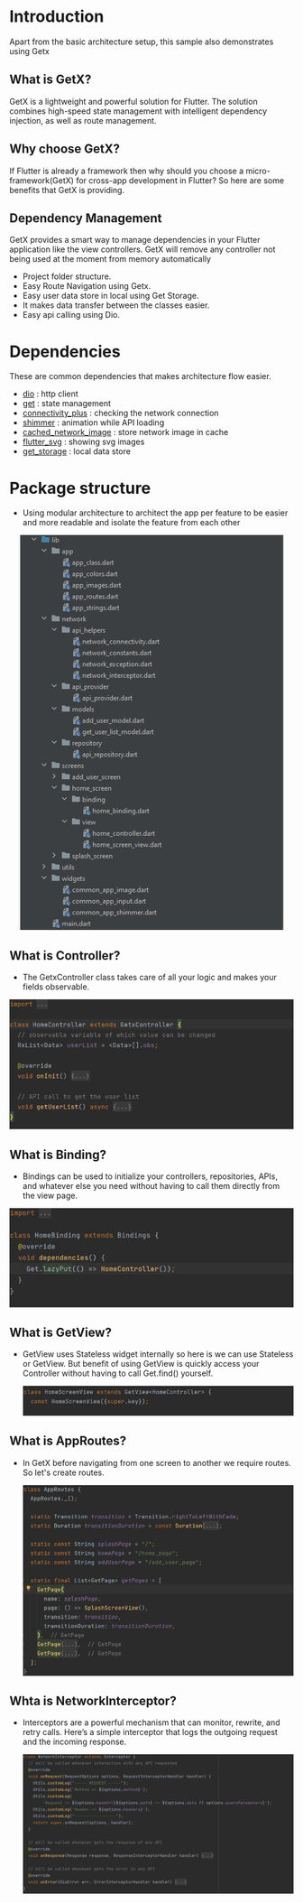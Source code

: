 
# Introduction

Apart from the basic architecture setup, this sample also demonstrates using Getx

## What is GetX?
GetX is a lightweight and powerful solution for Flutter. The solution combines high-speed state management with intelligent dependency injection, as well as route management.

## Why choose GetX?
If Flutter is already a framework then why should you choose a micro-framework(GetX) for cross-app development in Flutter? So here are some benefits that GetX is providing.


## Dependency Management

GetX provides a smart way to manage dependencies in your Flutter application like the view controllers. GetX will remove any controller not being used at the moment from memory automatically


* Project folder structure.
* Easy Route Navigation using Getx.
* Easy user data store in local using Get Storage.
* It makes data transfer between the classes easier.
* Easy api calling using Dio.

# Dependencies

These are common dependencies that makes architecture flow easier.

* [dio](https://pub.dev/packages/dio) : http client
* [get](https://pub.dev/packages/get) : state management
* [connectivity_plus](https://pub.dev/packages/connectivity_plus) : checking the network connection
* [shimmer](https://pub.dev/packages/shimmer) : animation while API loading
* [cached_network_image](https://pub.dev/packages/cached_network_image) : store network image in cache
* [flutter_svg](https://pub.dev/packages/flutter_svg) : showing svg images
* [get_storage](https://pub.dev/packages/get_storage) : local data store

# Package structure

* Using modular architecture to architect the app per feature to be easier and more readable and isolate the feature from each other

<p align="center">
  <img src="https://github.com/MoonTechnolabs/Flutter-Code-Standard-Demo/blob/main/image/Project%20Structure.png" />
</p>


## What is Controller?
* The GetxController class takes care of all your logic and makes your fields observable.
<p align="center">
  <img src="https://github.com/MoonTechnolabs/Flutter-Code-Standard-Demo/blob/main/image/Controller.png" />
</p>


## What is Binding?
* Bindings can be used to initialize your controllers, repositories, APIs, and whatever else you need without having to call them directly from the view page.
<p align="center">
  <img src="https://github.com/MoonTechnolabs/Flutter-Code-Standard-Demo/blob/main/image/Binding.png" />
</p>

## What is GetView?
* GetView uses Stateless widget internally so here is we can use Stateless or GetView. But benefit of using GetView is quickly access your Controller without having to call Get.find<AwesomeController>() yourself.
  <p align="center">
  <img src="https://github.com/MoonTechnolabs/Flutter-Code-Standard-Demo/blob/main/image/GetView.png" />
</p>

## What is AppRoutes?
* In GetX before navigating from one screen to another we require routes. So let's create routes.
  <p align="center">
  <img src="https://github.com/MoonTechnolabs/Flutter-Code-Standard-Demo/blob/main/image/AppRoutes.png" />
</p>

## Whta is NetworkInterceptor?
* Interceptors are a powerful mechanism that can monitor, rewrite, and retry calls. Here’s a simple interceptor that logs the outgoing request and the incoming response.
  <p align="center">
  <img src="https://github.com/MoonTechnolabs/Flutter-Code-Standard-Demo/blob/main/image/NetworkInterceptor.png" />
</p>

